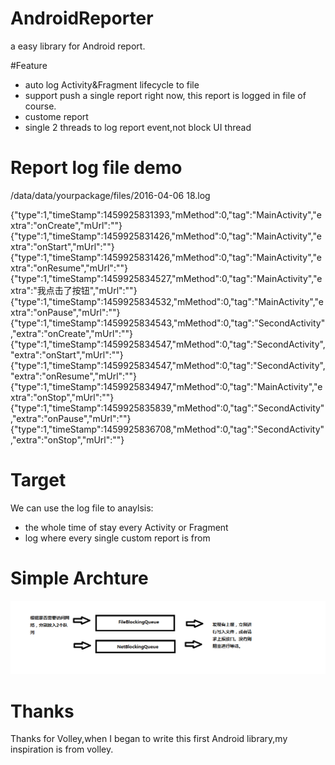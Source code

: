 # AndroidReporter
a easy library for Android report.

#Feature
* auto log Activity&Fragment lifecycle to file
* support push a single report right now, this report is logged in file of course.
* custome report
* single 2 threads to log report event,not block UI thread



# Report log file demo
/data/data/yourpackage/files/2016-04-06 18.log
>>
{"type":1,"timeStamp":1459925831393,"mMethod":0,"tag":"MainActivity","extra":"onCreate","mUrl":""}
{"type":1,"timeStamp":1459925831426,"mMethod":0,"tag":"MainActivity","extra":"onStart","mUrl":""}
{"type":1,"timeStamp":1459925831426,"mMethod":0,"tag":"MainActivity","extra":"onResume","mUrl":""}
{"type":1,"timeStamp":1459925834527,"mMethod":0,"tag":"MainActivity","extra":"我点击了按钮","mUrl":""}
{"type":1,"timeStamp":1459925834532,"mMethod":0,"tag":"MainActivity","extra":"onPause","mUrl":""}
{"type":1,"timeStamp":1459925834543,"mMethod":0,"tag":"SecondActivity","extra":"onCreate","mUrl":""}
{"type":1,"timeStamp":1459925834547,"mMethod":0,"tag":"SecondActivity","extra":"onStart","mUrl":""}
{"type":1,"timeStamp":1459925834547,"mMethod":0,"tag":"SecondActivity","extra":"onResume","mUrl":""}
{"type":1,"timeStamp":1459925834947,"mMethod":0,"tag":"MainActivity","extra":"onStop","mUrl":""}
{"type":1,"timeStamp":1459925835839,"mMethod":0,"tag":"SecondActivity","extra":"onPause","mUrl":""}
{"type":1,"timeStamp":1459925836708,"mMethod":0,"tag":"SecondActivity","extra":"onStop","mUrl":""}

# Target
We can use the log file to anaylsis: 
* the whole time of stay every Activity or Fragment
* log where every single custom report is from
 
# Simple Archture
![](https://github.com/tigerface/AndroidReporter/blob/master/screenscaps/reports.png)

# Thanks
Thanks for Volley,when I began to write this first Android library,my inspiration is from volley.
